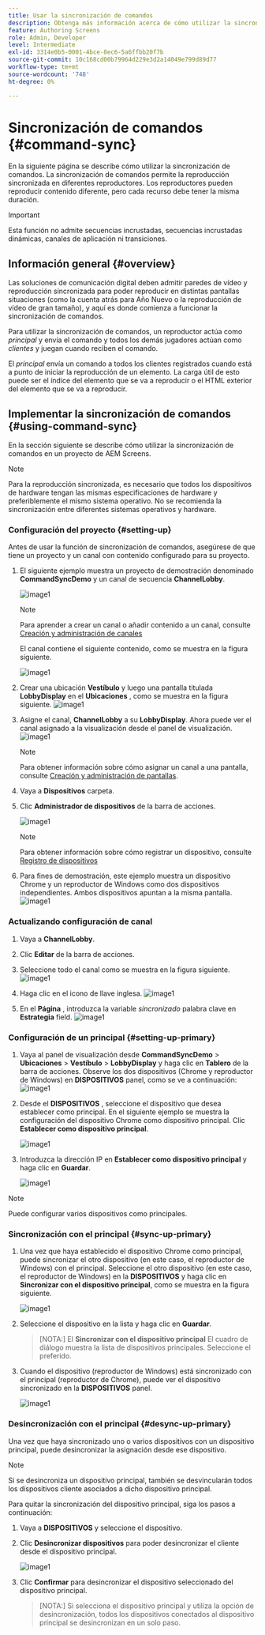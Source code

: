 ```yaml
---
title: Usar la sincronización de comandos
description: Obtenga más información acerca de cómo utilizar la sincronización de comandos en AEM Screens.
feature: Authoring Screens
role: Admin, Developer
level: Intermediate
exl-id: 3314e0b5-0001-4bce-8ec6-5a6ffbb20f7b
source-git-commit: 10c168cd00b79964d229e3d2a14049e799d89d77
workflow-type: tm+mt
source-wordcount: '748'
ht-degree: 0%

---
```


# Sincronización de comandos {#command-sync}

En la siguiente página se describe cómo utilizar la sincronización de comandos. La sincronización de comandos permite la reproducción sincronizada en diferentes reproductores. Los reproductores pueden reproducir contenido diferente, pero cada recurso debe tener la misma duración.

>[!IMPORTANT]
>
>Esta función no admite secuencias incrustadas, secuencias incrustadas dinámicas, canales de aplicación ni transiciones.

## Información general {#overview}

Las soluciones de comunicación digital deben admitir paredes de vídeo y reproducción sincronizada para poder reproducir en distintas pantallas situaciones (como la cuenta atrás para Año Nuevo o la reproducción de vídeo de gran tamaño), y aquí es donde comienza a funcionar la sincronización de comandos.

Para utilizar la sincronización de comandos, un reproductor actúa como *principal* y envía el comando y todos los demás jugadores actúan como *clientes* y juegan cuando reciben el comando.

El *principal* envía un comando a todos los clientes registrados cuando está a punto de iniciar la reproducción de un elemento. La carga útil de esto puede ser el índice del elemento que se va a reproducir o el HTML exterior del elemento que se va a reproducir.

## Implementar la sincronización de comandos {#using-command-sync}

En la sección siguiente se describe cómo utilizar la sincronización de comandos en un proyecto de AEM Screens.

>[!NOTE]
>
>Para la reproducción sincronizada, es necesario que todos los dispositivos de hardware tengan las mismas especificaciones de hardware y preferiblemente el mismo sistema operativo. No se recomienda la sincronización entre diferentes sistemas operativos y hardware.

### Configuración del proyecto {#setting-up}

Antes de usar la función de sincronización de comandos, asegúrese de que tiene un proyecto y un canal con contenido configurado para su proyecto.

1. El siguiente ejemplo muestra un proyecto de demostración denominado **CommandSyncDemo** y un canal de secuencia **ChannelLobby**.

   ![image1](assets/command-sync/command-sync1-1.png)

   >[!NOTE]
   >
   >Para aprender a crear un canal o añadir contenido a un canal, consulte [Creación y administración de canales](/help/user-guide/managing-channels.md)

   El canal contiene el siguiente contenido, como se muestra en la figura siguiente.

   ![image1](assets/command-sync/command-sync2-1.png)

1. Crear una ubicación **Vestíbulo** y luego una pantalla titulada **LobbyDisplay** en el **Ubicaciones** , como se muestra en la figura siguiente.
   ![image1](assets/command-sync/command-sync3-1.png)

1. Asigne el canal, **ChannelLobby** a su **LobbyDisplay**. Ahora puede ver el canal asignado a la visualización desde el panel de visualización.
   ![image1](assets/command-sync/command-sync4-1.png)

   >[!NOTE]
   >
   >Para obtener información sobre cómo asignar un canal a una pantalla, consulte [Creación y administración de pantallas](/help/user-guide/managing-displays.md).

1. Vaya a **Dispositivos** carpeta.
1. Clic **Administrador de dispositivos** de la barra de acciones.

   ![image1](assets/command-sync5.png)

   >[!NOTE]
   >
   >Para obtener información sobre cómo registrar un dispositivo, consulte [Registro de dispositivos](/help/user-guide/device-registration.md)

1. Para fines de demostración, este ejemplo muestra un dispositivo Chrome y un reproductor de Windows como dos dispositivos independientes. Ambos dispositivos apuntan a la misma pantalla.
   ![image1](assets/command-sync6.png)

### Actualizando configuración de canal

1. Vaya a **ChannelLobby**.
1. Clic **Editar** de la barra de acciones.
1. Seleccione todo el canal como se muestra en la figura siguiente.
   ![image1](assets/command-sync/command-sync7-1.png)

1. Haga clic en el icono de llave inglesa.
   ![image1](assets/command-sync/command-sync8-1.png)

1. En el **Página** , introduzca la variable *sincronizado* palabra clave en **Estrategia** field.
   ![image1](assets/command-sync/command-sync9-1.png)


### Configuración de un principal {#setting-up-primary}

1. Vaya al panel de visualización desde **CommandSyncDemo** > **Ubicaciones**  > **Vestíbulo** > **LobbyDisplay** y haga clic en **Tablero** de la barra de acciones.
Observe los dos dispositivos (Chrome y reproductor de Windows) en **DISPOSITIVOS** panel, como se ve a continuación:
   ![image1](assets/command-sync/command-sync10-1.png)

1. Desde el **DISPOSITIVOS** , seleccione el dispositivo que desea establecer como principal. En el siguiente ejemplo se muestra la configuración del dispositivo Chrome como dispositivo principal. Clic **Establecer como dispositivo principal**.

   ![image1](assets/command-sync/command-sync11-1.png)

1. Introduzca la dirección IP en **Establecer como dispositivo principal** y haga clic en **Guardar**.

   ![image1](assets/command-sync/command-sync12-1.png)

>[!NOTE]
>
>Puede configurar varios dispositivos como principales.

### Sincronización con el principal {#sync-up-primary}

1. Una vez que haya establecido el dispositivo Chrome como principal, puede sincronizar el otro dispositivo (en este caso, el reproductor de Windows) con el principal.
Seleccione el otro dispositivo (en este caso, el reproductor de Windows) en la **DISPOSITIVOS** y haga clic en **Sincronizar con el dispositivo principal**, como se muestra en la figura siguiente.

   ![image1](assets/command-sync/command-sync13-1.png)

1. Seleccione el dispositivo en la lista y haga clic en **Guardar**.

   >[NOTA:]
   > El **Sincronizar con el dispositivo principal** El cuadro de diálogo muestra la lista de dispositivos principales. Seleccione el preferido.

1. Cuando el dispositivo (reproductor de Windows) está sincronizado con el principal (reproductor de Chrome), puede ver el dispositivo sincronizado en la **DISPOSITIVOS** panel.

   ![image1](assets/command-sync/command-sync14-1.png)

### Desincronización con el principal {#desync-up-primary}

Una vez que haya sincronizado uno o varios dispositivos con un dispositivo principal, puede desincronizar la asignación desde ese dispositivo.

>[!NOTE]
>
>Si se desincroniza un dispositivo principal, también se desvincularán todos los dispositivos cliente asociados a dicho dispositivo principal.

Para quitar la sincronización del dispositivo principal, siga los pasos a continuación:

1. Vaya a **DISPOSITIVOS** y seleccione el dispositivo.

1. Clic **Desincronizar dispositivos** para poder desincronizar el cliente desde el dispositivo principal.

   ![image1](assets/command-sync/command-sync15-1.png)

1. Clic **Confirmar** para desincronizar el dispositivo seleccionado del dispositivo principal.

   >[NOTA:]
   > Si selecciona el dispositivo principal y utiliza la opción de desincronización, todos los dispositivos conectados al dispositivo principal se desincronizan en un solo paso.
